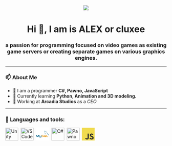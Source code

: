 <div id"header" align="center">
  <img src= "https://i.pinimg.com/originals/c6/33/c2/c633c20ede82f0e0ced7d570dbe3a1f3.gif" width="300" height"400" />
  <h1 align="center">Hi 👋, I am is ALEX or cluxee</h1>
  <h3 align="center">a passion for programming focused on video games as existing game servers or creating separate games on various graphics engines.</h3>

</div>

--- 

### 📫 About Me
-  🌱 I am a programmer **C#, Pawno, JavaScript**
-  🌱 Currently learning **Python, Animation and 3D modeling.**
-  🔭 Working at **Arcadia Studios** as a *CEO*

---

<div align"left">
    <h3> 🧰 Languages and tools: </h3>
    <div>
        <img src="https://cdn.icon-icons.com/icons2/615/PNG/256/Unity_icon-icons.com_56592.png" title="Unity" width="40" height="40" />&nbsp;
        <img src="https://cdn.icon-icons.com/icons2/2107/PNG/512/file_type_vscode_icon_130084.png" title="VS Code" width="40" height="40" />&nbsp;
        <img src="https://raw.githubusercontent.com/devicons/devicon/1119b9f84c0290e0f0b38982099a2bd027a48bf1/icons/mysql/mysql-original-wordmark.svg" title="MySQL" width="40" height="40" />&nbsp;
        <img src="https://cdn-icons-png.flaticon.com/512/6132/6132221.png" title="C#" width="40" height="40" />&nbsp;
        <img src="https://www.freeiconspng.com/thumbs/pawn-icon/pawn-icon-2.png" title="Pawno" width="40" height="40" />&nbsp;
        <img src="https://raw.githubusercontent.com/voodootikigod/logo.js/master/js.png" title="JavaScript" width="40" height="40" />&nbsp;
  
  
</div>

<!--
**csale0202/csale0202** is a ✨ _special_ ✨ repository because its `README.md` (this file) appears on your GitHub profile.

Here are some ideas to get you started:

- 🔭 I’m currently working on ...
- 🌱 I’m currently learning ...
- 👯 I’m looking to collaborate on ...
- 🤔 I’m looking for help with ...
- 💬 Ask me about ...
- 📫 How to reach me: ...
- 😄 Pronouns: ...
- ⚡ Fun fact: ...
-->
